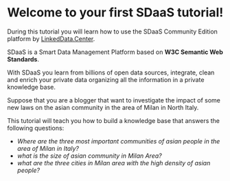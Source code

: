 Welcome to your first SDaaS tutorial!
=====================================

During this tutorial you will learn how to use the SDaaS Community Edition platform by [LinkedData.Center](http://LinkedData.Center).

SDaaS is a Smart Data Management Platform based on **W3C Semantic Web Standards**.

With SDaaS you learn from billions of open data sources,  integrate, clean and enrich your private data organizing all the information in a private knowledge base.

Suppose that you are a blogger that want to investigate the impact of some new laws on the asian community in the area of Milan in North Italy.

This tutorial will teach you how to build a knowledge base that answers the following questions:

- *Where are the  three most important communities of asian people in the area of Milan in Italy?*
- *what is the size of asian community in Milan Area?*
- *what are the three cities in Milan area with the high density of asian people?*
